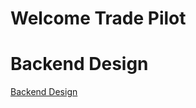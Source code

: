 # Welcome Trade Pilot






# Backend Design
[Backend Design](obsidian://open?vault=Trade-Pilot-Document&file=backend%2Fdesign%2FMarketService)
